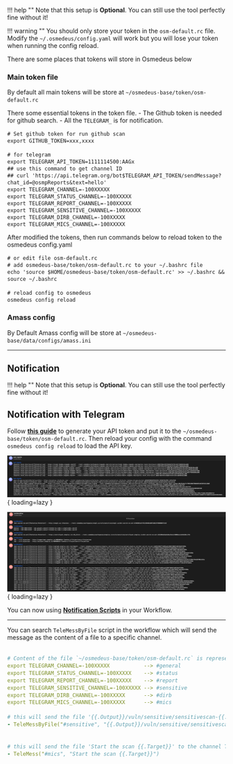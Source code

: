 
!!! help ""
    Note that this setup is **Optional**. You can still use the tool perfectly fine without it!


!!! warning ""
    You should only store your token in the `osm-default.rc` file. Modify the `~/.osmedeus/config.yaml` will work but you will lose your token when running the config reload.


There are some places that tokens will store in Osmedeus below

### Main token file

By default all main tokens will be store at `~/osmedeus-base/token/osm-default.rc`

There some essential tokens in the token file. 
    - The Github token is needed for github search.
    - All the `TELEGRAM_` is for notification.

```shell
# Set github token for run github scan
export GITHUB_TOKEN=xxx,xxxx

# for telegram
export TELEGRAM_API_TOKEN=1111114500:AAGx
## use this command to get channel ID
## curl 'https://api.telegram.org/bot$TELEGRAM_API_TOKEN/sendMessage?chat_id=@osmpReports&text=hello'
export TELEGRAM_CHANNEL=-100XXXXX
export TELEGRAM_STATUS_CHANNEL=-100XXXXX
export TELEGRAM_REPORT_CHANNEL=-100XXXXX
export TELEGRAM_SENSITIVE_CHANNEL=-100XXXXX
export TELEGRAM_DIRB_CHANNEL=-100XXXXX
export TELEGRAM_MICS_CHANNEL=-100XXXXX

```

After modified the tokens, then run commands below to reload token to the osmedeus config.yaml

```shell
# or edit file osm-default.rc
# add osmedeus-base/token/osm-default.rc to your ~/.bashrc file
echo 'source $HOME/osmedeus-base/token/osm-default.rc' >> ~/.bashrc && source ~/.bashrc

# reload config to osmedeus
osmedeus config reload
```

### Amass config 

By Default Amass config will be store at `~/osmedeus-base/data/configs/amass.ini`


***

## Notification

!!! help ""
    Note that this setup is **Optional**. You can still use the tool perfectly fine without it!

## Notification with Telegram

Follow [**this guide**](https://core.telegram.org/bots/faq#how-do-i-create-a-bot) to generate your API token and put it to the `~/osmedeus-base/token/osm-default.rc`.
Then reload your config with the command `osmedeus config reload` to load the API key.

![intro](../static/noti/telegram-noti-1.png){ loading=lazy }

![intro](../static/noti/telegram-noti-2.png){ loading=lazy }

You can now using **[Notification Scripts](/workflow/noti-scripts/)** in your Workflow. 

***

You can search `TeleMessByFile` script in the workflow which will send the message as the content of a file to a specific channel.

```yaml

# Content of the file `~/osmedeus-base/token/osm-default.rc` is represent for specific channel name as below
export TELEGRAM_CHANNEL=-100XXXXX           --> #general
export TELEGRAM_STATUS_CHANNEL=-100XXXXX    --> #status
export TELEGRAM_REPORT_CHANNEL=-100XXXXX    --> #report
export TELEGRAM_SENSITIVE_CHANNEL=-100XXXXX --> #sensitive
export TELEGRAM_DIRB_CHANNEL=-100XXXXX      --> #dirb
export TELEGRAM_MICS_CHANNEL=-100XXXXX      --> #mics

# this will send the file '{{.Output}}/vuln/sensitive/sensitivescan-{{.Workspace}}-{{.TS}}.txt' to the channel TELEGRAM_SENSITIVE_CHANNEL above
- TeleMessByFile("#sensitive", "{{.Output}}/vuln/sensitive/sensitivescan-{{.Workspace}}-{{.TS}}.txt")


# this will send the file 'Start the scan {{.Target}}' to the channel TELEGRAM_MICS_CHANNEL above 
- TeleMess("#mics", "Start the scan {{.Target}}")

```
